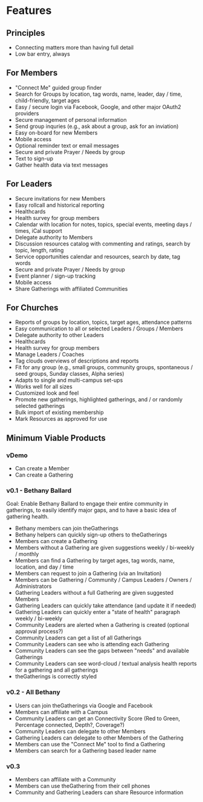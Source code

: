 # Features

## Principles

- Connecting matters more than having full detail
- Low bar entry, always

## For Members

- "Connect Me" guided group finder
- Search for Groups by location, tag words, name, leader, day / time, child-friendly, target ages
- Easy / secure login via Facebook, Google, and other major OAuth2 providers
- Secure management of personal information
- Send group inquries (e.g., ask about a group, ask for an inviation)
- Easy on-board for new Members
- Mobile access
- Optional reminder text or email messages
- Secure and private Prayer / Needs by group
- Text to sign-up
- Gather health data via text messages

## For Leaders

- Secure invitations for new Members
- Easy rollcall and historical reporting
- Healthcards
- Health survey for group members
- Calendar with location for notes, topics, special events, meeting days / times, iCal support
- Delegate authority to Members
- Discussion resources catalog with commenting and ratings, search by topic, length, rating
- Service opportunities calendar and resources, search by date, tag words
- Secure and private Prayer / Needs by group
- Event planner / sign-up tracking
- Mobile access
- Share Gatherings with affiliated Communities

## For Churches

- Reports of groups by location, topics, target ages, attendance patterns
- Easy communication to all or selected Leaders / Groups / Members
- Delegate authority to other Leaders
- Healthcards
- Health survey for group members
- Manage Leaders / Coaches
- Tag clouds overviews of descriptions and reports
- Fit for any group (e.g., small groups, community groups, spontaneous / seed groups, Sunday classes, Alpha series)
- Adapts to single and multi-campus set-ups
- Works well for all sizes
- Customized look and feel
- Promote new gatherings, highlighted gatherings, and / or randomly selected gatherings
- Bulk import of existing membership
- Mark Resources as approved for use

## Minimum Viable Products

### vDemo

- Can create a Member
- Can create a Gathering

### v0.1 - Bethany Ballard

Goal: Enable Bethany Ballard to engage their entire community in gatherings, to easily identify
major gaps, and to have a basic idea of gathering health.

- Bethany members can join theGatherings
- Bethany helpers can quickly sign-up others to theGatherings
- Members can create a Gathering
- Members without a Gathering are given suggestions weekly / bi-weekly / monthly
- Members can find a Gathering by target ages, tag words, name, location, and day / time
- Members can request to join a Gathering (via an Invitation)
- Members can be Gathering / Community / Campus Leaders / Owners / Administrators
- Gathering Leaders without a full Gathering are given suggested Members
- Gathering Leaders can quickly take attendance (and update it if needed)
- Gathering Leaders can quickly enter a "state of health" paragraph weekly / bi-weekly
- Community Leaders are alerted when a Gathering is created (optional approval process?)
- Community Leaders can get a list of all Gatherings
- Community Leaders can see who is attending each Gathering
- Community Leaders can see the gaps between "needs" and available Gatherings
- Community Leaders can see word-cloud / textual analysis health reports for a gathering and all gatherings
- theGatherings is correctly styled

### v0.2 - All Bethany

- Users can join theGatherings via Google and Facebook
- Members can affiliate with a Campus
- Community Leaders can get an Connectivity Score (Red to Green, Percentage connected, Depth?, Coverage?)
- Community Leaders can delegate to other Members
- Gathering Leaders can delegate to other Members of the Gathering
- Members can use the "Connect Me" tool to find a Gathering
- Members can search for a Gathering based leader name

### v0.3

- Members can affiliate with a Community
- Members can use theGathering from their cell phones
- Community and Gathering Leaders can share Resource information
